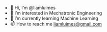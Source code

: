 - 👋 Hi, I’m @liamluimes
- 👀 I’m interested in Mechatronic Engineering 
- 🌱 I’m currently learning Machine Learning 
- 📫 How to reach me liamluimes@gmail.com

<!---
liamluimes/liamluimes is a ✨ special ✨ repository because its `README.md` (this file) appears on your GitHub profile.
You can click the Preview link to take a look at your changes.
--->
